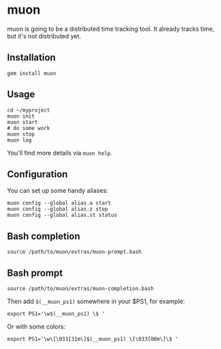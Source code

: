 muon
=================

muon is going to be a distributed time tracking tool. It already tracks time, but it's not distributed yet.

Installation
------------
```
gem install muon
```

Usage
------------
```
cd ~/myproject
muon init
muon start
# do some work
muon stop
muon log
```

You'll find more details via `muon help`.

Configuration
-------------
You can set up some handy aliases:
```
muon config --global alias.a start
muon config --global alias.z stop
muon config --global alias.st status
```

Bash completion
------------
```
source /path/to/muon/extras/muon-prompt.bash
```

Bash prompt
------------
```
source /path/to/muon/extras/muon-completion.bash
```
Then add `$(__muon_ps1)` somewhere in your $PS1, for example:
```
export PS1='\w$(__muon_ps1) \$ '
```
Or with some colors:
```
export PS1='\w\[\033[31m\]$(__muon_ps1) \[\033[00m\]\$ '
```
